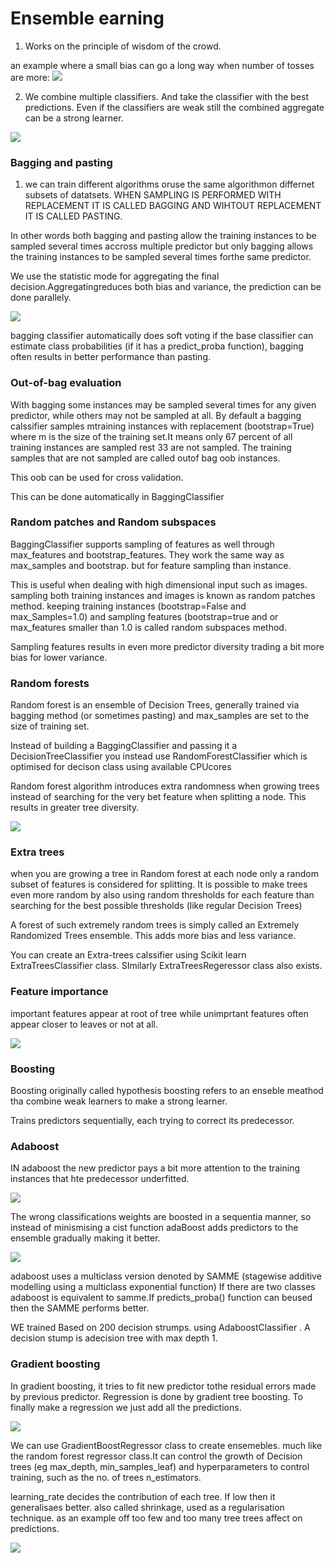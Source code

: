 # Ensemble earning

1. Works on the principle of wisdom of the crowd.

an example where a small bias can go a long way when number of tosses are more:
![](toss.png)

2. We combine multiple classifiers. And take the classifier with the best predictions. Even if the classifiers are weak still the combined aggregate can be a strong learner.

![](simple_ensemble.png)

### Bagging and pasting

1. we can train different algorithms oruse the same algorithmon differnet subsets of datatsets. WHEN SAMPLING IS PERFORMED WITH REPLACEMENT IT IS CALLED BAGGING AND WIHTOUT REPLACEMENT IT IS CALLED PASTING.

In other words both bagging and pasting allow the training instances to be sampled several times accross multiple predictor but only bagging allows the training instances to be sampled several times forthe same predictor.

We use the statistic mode for aggregating the final decision.Aggregatingreduces both bias and variance, the prediction can be done parallely.

![](bagging.png)

bagging classifier automatically does soft voting if the base classifier can estimate class probabilities (if it has a predict_proba function), bagging often results in better performance than pasting.

### Out-of-bag evaluation

With bagging some instances may be sampled several times for any given predictor, while others may not be sampled at all. By default a bagging calssifier samples mtraining instances with replacement (bootstrap=True) where m is the size of the training set.It means only 67 percent of all training instances are sampled rest 33 are not sampled. The training samples that are not sampled are called outof bag oob instances.

This oob can be used for cross validation.

This can be done automatically in BaggingClassifier

### Random patches and Random subspaces

BaggingClassifier supports sampling of features as well through max_features and bootstrap_features. They work the same way as max_samples and bootstrap. but for feature sampling than instance.

This is useful when dealing with high dimensional input such as images. sampling both training instances and images is known as random patches method. keeping training instances (bootstrap=False and max_Samples=1.0) and sampling features (bootstrap=true and or max_features smaller than 1.0 is called random subspaces method.

Sampling features results in even more predictor diversity trading a bit more bias for lower variance. 

### Random forests

Random forest is an ensemble of Decision Trees, generally trained via bagging method (or sometimes pasting) and max_samples are set to the size of training set.

Instead of building a BaggingClassifier and passing it a DecisionTreeClassifier you instead use RandomForestClassifier which is optimised for decison class using available CPUcores

Random forest algorithm introduces extra randomness when growing trees instead of searching for the very bet feature when splitting a node. This results in greater tree diversity. 

![](random_forest_moon.png)

### Extra trees

when you are growing a tree in Random forest at each node only a random subset of features is considered for splitting. It is possible to make trees even more random by also using random thresholds for each feature than searching for the best possible thresholds (like regular Decision Trees)

A forest of such extremely random trees is simply called an Extremely Randomized Trees ensemble. This adds more bias and less variance.

You can create an Extra-trees calssifier using Scikit learn ExtraTreesClassifier class. SImilarly ExtraTreesRegeressor class also exists.

### Feature importance

important features appear at root of tree while unimprtant features often appear closer to leaves or not at all.

![](feature_importance.png)

### Boosting

Boosting originally called hypothesis boosting refers to an enseble meathod tha combine weak learners to make a strong learner. 

Trains predictors sequentially, each trying to correct its predecessor.

### Adaboost

IN adaboost the new predictor pays a bit more attention to the training instances that hte predecessor underfitted. 

![](adaboost_moon.png)

The wrong classifications weights are boosted in a sequentia manner, so instead of minismising a cist function adaBoost adds predictors to the ensemble gradually making it better.

![](adaboost_learning_rate.png)

adaboost uses a multiclass version denoted by SAMME (stagewise additive modelling using a multiclass exponential function)
If there are two classes adaboost is equivalent to samme.If predicts_proba() function can beused then the SAMME performs better.

WE trained Based on 200 decision strumps. using AdaboostClassifier . A decision stump is  adecision tree with max depth 1.

### Gradient boosting

In gradient boosting, it tries to fit new predictor tothe residual errors made by previous predictor. Regression is done by gradient tree boosting.  To finally make a regression we just add all the predictions.

![](gradient_boosting.png)

We can use GradientBoostRegressor class to create ensemebles. much like the random forest regressor class.It can control the growth of Decision trees (eg max_depth, min_samples_leaf) and hyperparameters to control training, such as the no. of trees n_estimators.

learning_rate decides the contribution of each tree. If low then it generalisaes better. also called shrinkage, used as a regularisation technique. as an example off too few and too many tree trees affect on predictions.

![](gbrt.png)




